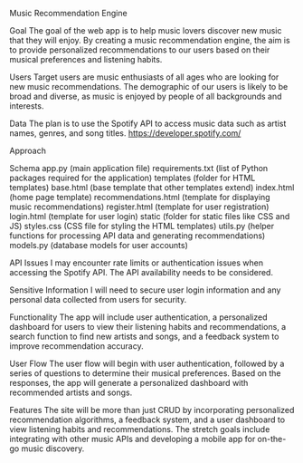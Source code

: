 Music Recommendation Engine

Goal
The goal of the web app is to help music lovers discover new music that they will enjoy. By creating a music recommendation engine, the aim is to provide personalized recommendations to our users based on their musical preferences and listening habits.

Users
Target users are music enthusiasts of all ages who are looking for new music recommendations. The demographic of our users is likely to be broad and diverse, as music is enjoyed by people of all backgrounds and interests.

Data
The plan is to use the Spotify API to access music data such as artist names, genres, and song titles. 
https://developer.spotify.com/

Approach

Schema
app.py (main application file)
requirements.txt (list of Python packages required for the application)
templates (folder for HTML templates)
base.html (base template that other templates extend)
index.html (home page template)
recommendations.html (template for displaying music recommendations)
register.html (template for user registration)
login.html (template for user login)
static (folder for static files like CSS and JS)
styles.css (CSS file for styling the HTML templates)
utils.py (helper functions for processing API data and generating recommendations)
models.py (database models for user accounts)

API Issues
I may encounter rate limits or authentication issues when accessing the Spotify API. The API availability needs to be considered.



Sensitive Information
I will need to secure user login information and any personal data collected from users for security.

Functionality
The app will include user authentication, a personalized dashboard for users to view their listening habits and recommendations, a search function to find new artists and songs, and a feedback system to improve recommendation accuracy.

User Flow
The user flow will begin with user authentication, followed by a series of questions to determine their musical preferences. Based on the responses, the app will generate a personalized dashboard with recommended artists and songs.

Features
The site will be more than just CRUD by incorporating personalized recommendation algorithms, a feedback system, and a user dashboard to view listening habits and recommendations. The stretch goals include integrating with other music APIs and developing a mobile app for on-the-go music discovery.


